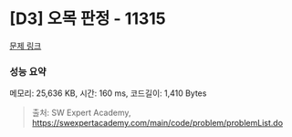 # [D3] 오목 판정 - 11315 

[문제 링크](https://swexpertacademy.com/main/code/problem/problemDetail.do?contestProbId=AXaSUPYqPYMDFASQ) 

### 성능 요약

메모리: 25,636 KB, 시간: 160 ms, 코드길이: 1,410 Bytes



> 출처: SW Expert Academy, https://swexpertacademy.com/main/code/problem/problemList.do